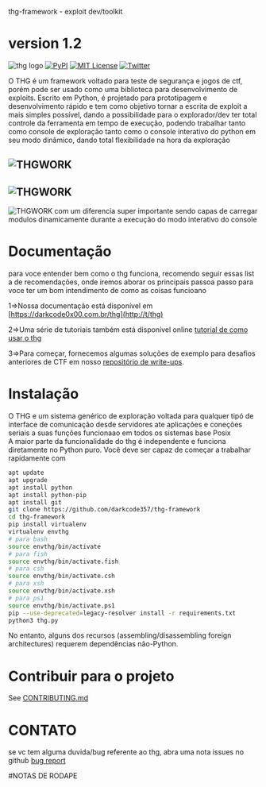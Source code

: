 thg-framework - exploit dev/toolkit

# version 1.2

![thg logo](https://github.com/darkcode357/thg-framework/blob/master/arquivos/logo.png?raw=true)
[![PyPI](https://img.shields.io/pypi/v/thg-framework?color=thg-framework&label=thg-framework&logo=thg-framework&logoColor=thg-framework)](https://pypi.python.org/pypi/pwntools/)
[![MIT License](https://img.shields.io/badge/license-MIT-blue.svg?style=flat)](http://choosealicense.com/licenses/mit/)
[![Twitter](https://img.shields.io/twitter/follow/DarkcodeHacking)](http://twitter.com/DarkcodeHacking)

O THG é um framework voltado para teste de segurança e jogos de  ctf, porém pode ser usado como uma biblioteca para desenvolvimento de exploits.
Escrito em Python, é projetado para prototipagem e desenvolvimento rápido e tem como objetivo tornar a escrita de exploit a mais simples possível,
dando a possibilidade para o explorador/dev ter total controle da ferramenta em tempo de execução, podendo trabalhar tanto como console de exploração tanto como o console
interativo do python em seu modo dinâmico, dando total flexibilidade na hora da exploração

![THGWORK](arquivos/workthg.jpeg)
-
![THGWORK](arquivos/import_dinamico.jpg)
-
![THGWORK](arquivos/loadpwn.jpeg)
com um diferencia super importante sendo capas de carregar modulos dinamicamente durante a execução do modo interativo 
do console 
# Documentação
para voce entender bem como o thg  funciona, recomendo seguir essas list a de recomendações, onde iremos aborar os principais passoa passo para 
voce ter um bom intendimento de como as coisas funcioano

1=>Nossa documentação está disponível em [https://darkcode0x00.com.br/thg](http://t/thg)

2=>Uma série de tutoriais também está disponível online [tutorial de como usar o thg](https://thgframework.github.io/thg-framework/)

3=>Para começar, fornecemos algumas soluções de exemplo para desafios anteriores de CTF em nosso [repositório de write-ups](https://github.com/darkcode357/thg-write-ups).
# Instalação
O THG e um sistema genérico de exploração voltada para qualquer tipó de interface de comunicação desde servidores ate aplicações e coneções seriais
a suas funções funcionaao em todos os sistemas base Posix  
A maior parte da funcionalidade do thg é independente e funciona diretamente no Python puro. Você deve ser capaz de começar a trabalhar rapidamente com

```sh
apt update
apt upgrade
apt install python
apt install python-pip
apt install git
git clone https://github.com/darkcode357/thg-framework
cd thg-framework
pip install virtualenv
virtualenv envthg
# para bash
source envthg/bin/activate
# para fish 
source envthg/bin/activate.fish
# para csh
source envthg/bin/activate.csh
# para xsh
source envthg/bin/activate.xsh
# para ps1
source envthg/bin/activate.ps1
pip --use-deprecated=legacy-resolver install -r requirements.txt
python3 thg.py 
```

No entanto, alguns dos recursos (assembling/disassembling foreign architectures) requerem dependências não-Python.


# Contribuir para o projeto

See [CONTRIBUTING.md](./CONTRIBUTING.md)

# CONTATO 

se vc tem alguma duvida/bug referente ao thg, abra uma nota issues no github [bug report](https://github.com/darkcode357/thg-framework/issues)

#NOTAS DE RODAPE

